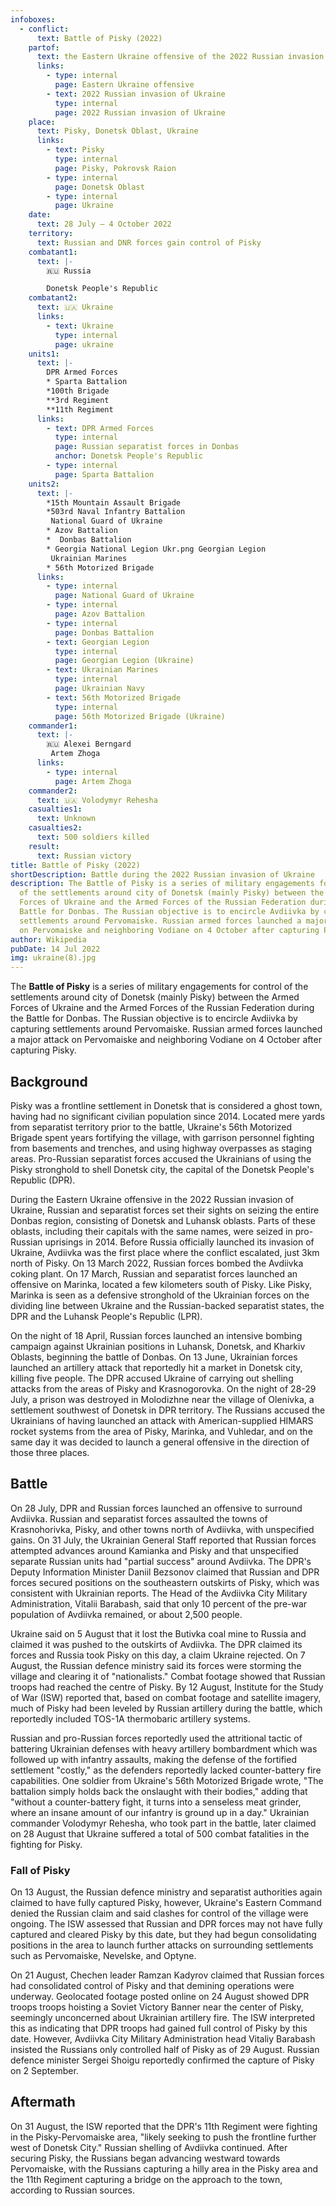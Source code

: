 ```yaml
---
infoboxes:
  - conflict:
      text: Battle of Pisky (2022)
    partof:
      text: the Eastern Ukraine offensive of the 2022 Russian invasion of Ukraine
      links:
        - type: internal
          page: Eastern Ukraine offensive
        - text: 2022 Russian invasion of Ukraine
          type: internal
          page: 2022 Russian invasion of Ukraine
    place:
      text: Pisky, Donetsk Oblast, Ukraine
      links:
        - text: Pisky
          type: internal
          page: Pisky, Pokrovsk Raion
        - type: internal
          page: Donetsk Oblast
        - type: internal
          page: Ukraine
    date:
      text: 28 July – 4 October 2022
    territory:
      text: Russian and DNR forces gain control of Pisky
    combatant1:
      text: |-
        🇷🇺 Russia

        Donetsk People's Republic
    combatant2:
      text: 🇺🇦 Ukraine
      links:
        - text: Ukraine
          type: internal
          page: ukraine
    units1:
      text: |-
        DPR Armed Forces
        * Sparta Battalion
        *100th Brigade
        **3rd Regiment
        **11th Regiment
      links:
        - text: DPR Armed Forces
          type: internal
          page: Russian separatist forces in Donbas
          anchor: Donetsk People's Republic
        - type: internal
          page: Sparta Battalion
    units2:
      text: |-
        *15th Mountain Assault Brigade
        *503rd Naval Infantry Battalion 
         National Guard of Ukraine
        * Azov Battalion
        *  Donbas Battalion
        * Georgia National Legion Ukr.png Georgian Legion
         Ukrainian Marines
        * 56th Motorized Brigade
      links:
        - type: internal
          page: National Guard of Ukraine
        - type: internal
          page: Azov Battalion
        - type: internal
          page: Donbas Battalion
        - text: Georgian Legion
          type: internal
          page: Georgian Legion (Ukraine)
        - text: Ukrainian Marines
          type: internal
          page: Ukrainian Navy
        - text: 56th Motorized Brigade
          type: internal
          page: 56th Motorized Brigade (Ukraine)
    commander1:
      text: |-
        🇷🇺 Alexei Berngard
         Artem Zhoga
      links:
        - type: internal
          page: Artem Zhoga
    commander2:
      text: 🇺🇦 Volodymyr Rehesha
    casualties1:
      text: Unknown
    casualties2:
      text: 500 soldiers killed
    result:
      text: Russian victory
title: Battle of Pisky (2022)
shortDescription: Battle during the 2022 Russian invasion of Ukraine
description: The Battle of Pisky is a series of military engagements for control
  of the settlements around city of Donetsk (mainly Pisky) between the Armed
  Forces of Ukraine and the Armed Forces of the Russian Federation during the
  Battle for Donbas. The Russian objective is to encircle Avdiivka by capturing
  settlements around Pervomaiske. Russian armed forces launched a major attack
  on Pervomaiske and neighboring Vodiane on 4 October after capturing Pisky.
author: Wikipedia
pubDate: 14 Jul 2022
img: ukraine(8).jpg
---
```


The **Battle of Pisky** is a series of military engagements for control of the settlements around city of Donetsk (mainly Pisky) between the Armed Forces of Ukraine and the Armed Forces of the Russian Federation during the Battle for Donbas. The Russian objective is to encircle Avdiivka by capturing settlements around Pervomaiske. Russian armed forces launched a major attack on Pervomaiske and neighboring Vodiane on 4 October after capturing Pisky.

## Background

Pisky was a frontline settlement in Donetsk that is considered a ghost town, having had no significant civilian population since 2014. Located mere yards from separatist territory prior to the battle, Ukraine's 56th Motorized Brigade spent years fortifying the village, with garrison personnel fighting from basements and trenches, and using highway overpasses as staging areas. Pro-Russian separatist forces accused the Ukrainians of using the Pisky stronghold to shell Donetsk city, the capital of the Donetsk People's Republic (DPR).

During the Eastern Ukraine offensive in the 2022 Russian invasion of Ukraine, Russian and separatist forces set their sights on seizing the entire Donbas region, consisting of Donetsk and Luhansk oblasts. Parts of these oblasts, including their capitals with the same names, were seized in pro-Russian uprisings in 2014. Before Russia officially launched its invasion of Ukraine, Avdiivka was the first place where the conflict escalated, just 3km north of Pisky. On 13 March 2022, Russian forces bombed the Avdiivka coking plant. On 17 March, Russian and separatist forces launched an offensive on Marinka, located a few kilometers south of Pisky. Like Pisky, Marinka is seen as a defensive stronghold of the Ukrainian forces on the dividing line between Ukraine and the Russian-backed separatist states, the DPR and the Luhansk People's Republic (LPR).

On the night of 18 April, Russian forces launched an intensive bombing campaign against Ukrainian positions in Luhansk, Donetsk, and Kharkiv Oblasts, beginning the battle of Donbas. On 13 June, Ukrainian forces launched an artillery attack that reportedly hit a market in Donetsk city, killing five people. The DPR accused Ukraine of carrying out shelling attacks from the areas of Pisky and Krasnogorovka. On the night of 28-29 July, a prison was destroyed in Molodizhne near the village of Olenivka, a settlement southwest of Donetsk in DPR territory. The Russians accused the Ukrainians of having launched an attack with American-supplied HIMARS rocket systems from the area of ​​Pisky, Marinka, and Vuhledar, and on the same day it was decided to launch a general offensive in the direction of those three places.

## Battle

On 28 July, DPR and Russian forces launched an offensive to surround Avdiivka. Russian and separatist forces assaulted the towns of Krasnohorivka, Pisky, and other towns north of Avdiivka, with unspecified gains. On 31 July, the Ukrainian General Staff reported that Russian forces attempted advances around Kamianka and Pisky and that unspecified separate Russian units had "partial success" around Avdiivka. The DPR's Deputy Information Minister Daniil Bezsonov claimed that Russian and DPR forces secured positions on the southeastern outskirts of Pisky, which was consistent with Ukrainian reports. The Head of the Avdiivka City Military Administration, Vitalii Barabash, said that only 10 percent of the pre-war population of Avdiivka remained, or about 2,500 people.

Ukraine said on 5 August that it lost the Butivka coal mine to Russia and claimed it was pushed to the outskirts of Avdiivka. The DPR claimed its forces and Russia took Pisky on this day, a claim Ukraine rejected. On 7 August, the Russian defence ministry said its forces were storming the village and clearing it of "nationalists." Combat footage showed that Russian troops had reached the centre of Pisky. By 12 August, Institute for the Study of War (ISW) reported that, based on combat footage and satellite imagery, much of Pisky had been leveled by Russian artillery during the battle, which reportedly included TOS-1A thermobaric artillery systems.

Russian and pro-Russian forces reportedly used the attritional tactic of battering Ukrainian defenses with heavy artillery bombardment which was followed up with infantry assaults, making the defense of the fortified settlement "costly," as the defenders reportedly lacked counter-battery fire capabilities. One soldier from Ukraine's 56th Motorized Brigade wrote, "The battalion simply holds back the onslaught with their bodies," adding that "without a counter-battery fight, it turns into a senseless meat grinder, where an insane amount of our infantry is ground up in a day." Ukrainian commander Volodymyr Rehesha, who took part in the battle, later claimed on 28 August that Ukraine suffered a total of 500 combat fatalities in the fighting for Pisky.

### Fall of Pisky

On 13 August, the Russian defence ministry and separatist authorities again claimed to have fully captured Pisky, however, Ukraine's Eastern Command denied the Russian claim and said clashes for control of the village were ongoing. The ISW assessed that Russian and DPR forces may not have fully captured and cleared Pisky by this date, but they had begun consolidating positions in the area to launch further attacks on surrounding settlements such as Pervomaiske, Nevelske, and Optyne.

On 21 August, Chechen leader Ramzan Kadyrov claimed that Russian forces had consolidated control of Pisky and that demining operations were underway. Geolocated footage posted online on 24 August showed DPR troops troops hoisting a Soviet Victory Banner near the center of Pisky, seemingly unconcerned about Ukrainian artillery fire. The ISW interpreted this as indicating that DPR troops had gained full control of Pisky by this date. However, Avdiivka City Military Administration head Vitaliy Barabash insisted the Russians only controlled half of Pisky as of 29 August. Russian defence minister Sergei Shoigu reportedly confirmed the capture of Pisky on 2 September.

## Aftermath

On 31 August, the ISW reported that the DPR's 11th Regiment were fighting in the Pisky-Pervomaiske area, "likely seeking to push the frontline further west of Donetsk City." Russian shelling of Avdiivka continued. After securing Pisky, the Russians began advancing westward towards Pervomaiske, with the Russians capturing a hilly area in the Pisky area and the 11th Regiment capturing a bridge on the approach to the town, according to Russian sources.


